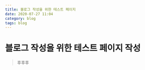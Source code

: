 ```yaml
---
title: 블로그 작성을 위한 테스트 페이지
date: 2020-07-27 11:04
category: blog
tags: blog
---
```


# 블로그 작성을 위한 테스트 페이지 작성
> 후후후